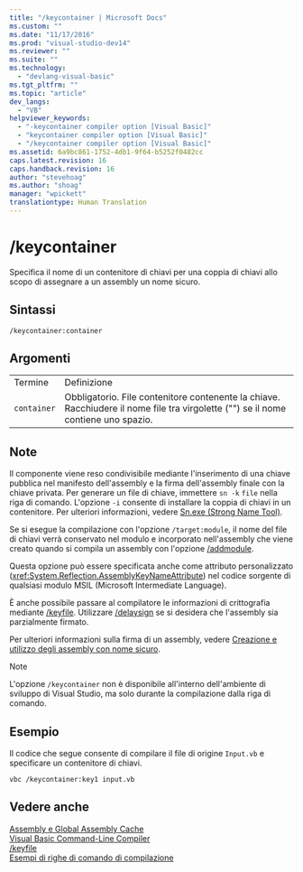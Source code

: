 ```yaml
---
title: "/keycontainer | Microsoft Docs"
ms.custom: ""
ms.date: "11/17/2016"
ms.prod: "visual-studio-dev14"
ms.reviewer: ""
ms.suite: ""
ms.technology: 
  - "devlang-visual-basic"
ms.tgt_pltfrm: ""
ms.topic: "article"
dev_langs: 
  - "VB"
helpviewer_keywords: 
  - "-keycontainer compiler option [Visual Basic]"
  - "keycontainer compiler option [Visual Basic]"
  - "/keycontainer compiler option [Visual Basic]"
ms.assetid: 6a9bc861-1752-4db1-9f64-b5252f0482cc
caps.latest.revision: 16
caps.handback.revision: 16
author: "stevehoag"
ms.author: "shoag"
manager: "wpickett"
translationtype: Human Translation
---
```

# /keycontainer
Specifica il nome di un contenitore di chiavi per una coppia di chiavi allo scopo di assegnare a un assembly un nome sicuro.  
  
## Sintassi  
  
```  
/keycontainer:container  
```  
  
## Argomenti  
  
|||  
|-|-|  
|Termine|Definizione|  
|`container`|Obbligatorio.  File contenitore contenente la chiave.  Racchiudere il nome file tra virgolette \(""\) se il nome contiene uno spazio.|  
  
## Note  
 Il componente viene reso condivisibile mediante l'inserimento di una chiave pubblica nel manifesto dell'assembly e la firma dell'assembly finale con la chiave privata.  Per generare un file di chiave, immettere `sn -k` `file` nella riga di comando.  L'opzione `-i` consente di installare la coppia di chiavi in un contenitore.  Per ulteriori informazioni, vedere [Sn.exe \(Strong Name Tool\)](../Topic/Sn.exe%20\(Strong%20Name%20Tool\).md).  
  
 Se si esegue la compilazione con l'opzione `/target:module`, il nome del file di chiavi verrà conservato nel modulo e incorporato nell'assembly che viene creato quando si compila un assembly con l'opzione [\/addmodule](../../../visual-basic/reference/command-line-compiler/addmodule.md).  
  
 Questa opzione può essere specificata anche come attributo personalizzato \(<xref:System.Reflection.AssemblyKeyNameAttribute>\) nel codice sorgente di qualsiasi modulo MSIL \(Microsoft Intermediate Language\).  
  
 È anche possibile passare al compilatore le informazioni di crittografia mediante [\/keyfile](../../../visual-basic/reference/command-line-compiler/keyfile.md).  Utilizzare [\/delaysign](../../../visual-basic/reference/command-line-compiler/delaysign.md) se si desidera che l'assembly sia parzialmente firmato.  
  
 Per ulteriori informazioni sulla firma di un assembly, vedere [Creazione e utilizzo degli assembly con nome sicuro](../Topic/Creating%20and%20Using%20Strong-Named%20Assemblies.md).  
  
> [!NOTE]
>  L'opzione `/keycontainer` non è disponibile all'interno dell'ambiente di sviluppo di Visual Studio, ma solo durante la compilazione dalla riga di comando.  
  
## Esempio  
 Il codice che segue consente di compilare il file di origine `Input.vb` e specificare un contenitore di chiavi.  
  
```  
vbc /keycontainer:key1 input.vb  
```  
  
## Vedere anche  
 [Assembly e Global Assembly Cache](../Topic/Assemblies%20and%20the%20Global%20Assembly%20Cache%20\(C%23%20and%20Visual%20Basic\).md)   
 [Visual Basic Command\-Line Compiler](../../../visual-basic/reference/command-line-compiler/index.md)   
 [\/keyfile](../../../visual-basic/reference/command-line-compiler/keyfile.md)   
 [Esempi di righe di comando di compilazione](../../../visual-basic/reference/command-line-compiler/sample-compilation-command-lines.md)